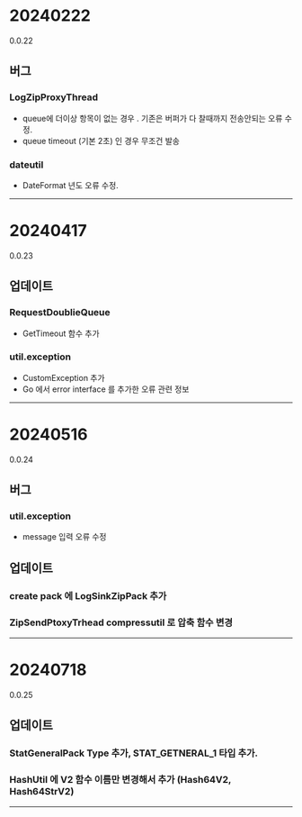 # 20240222

0.0.22

## 버그

### LogZipProxyThread
* queue에 더이상 항목이 없는 경우 . 기존은 버퍼가 다 찰때까지 전송안되는 오류 수정.
* queue timeout (기본 2초) 인 경우 무조건 발송 

### dateutil 
* DateFormat 년도 오류 수정. 

     
--------------------------------------------------------------------------------

# 20240417

0.0.23

## 업데이트 

### RequestDoublieQueue
* GetTimeout 함수 추가 

### util.exception  
* CustomException 추가 
* Go 에서 error interface 를 추가한 오류 관련 정보

     
--------------------------------------------------------------------------------

# 20240516

0.0.24

## 버그 

### util.exception 
* message 입력 오류 수정


## 업데이트 

### create pack 에 LogSinkZipPack 추가

### ZipSendPtoxyTrhead compressutil 로 압축 함수 변경


--------------------------------------------------------------------------------

# 20240718

0.0.25

## 업데이트 

### StatGeneralPack Type 추가, STAT_GETNERAL_1 타입 추가. 
### HashUtil 에 V2 함수 이름만 변경해서 추가 (Hash64V2, Hash64StrV2)
     
--------------------------------------------------------------------------------